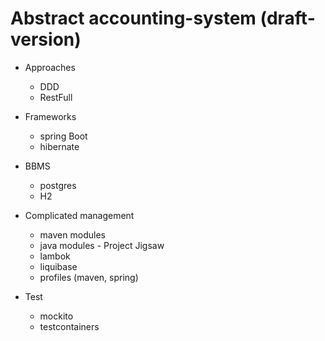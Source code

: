 # Abstract accounting-system (draft-version)

- Approaches
  - DDD
  - RestFull

- Frameworks
  - spring Boot
  - hibernate

- BBMS
  - postgres
  - H2

- Complicated management
  - maven modules
  - java modules - Project Jigsaw
  - lambok
  - liquibase
  - profiles (maven, spring)

- Test
  - mockito
  - testcontainers
